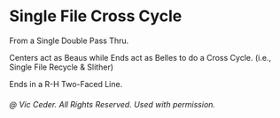 # Single File Cross Cycle

From a Single Double Pass Thru.

Centers act as Beaus while Ends act as Belles to do a Cross Cycle.
(i.e., Single File Recycle & Slither)

Ends in a R-H Two-Faced Line.

###### @ Vic Ceder. All Rights Reserved.  Used with permission.